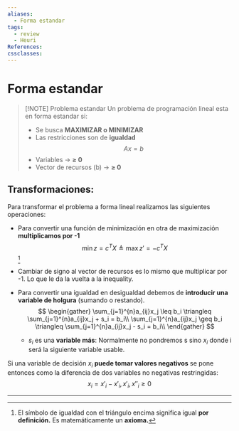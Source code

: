```yaml
---
aliases:
  - Forma estandar
tags:
  - review
  - Heuri
References: 
cssclasses:
---
```

# Forma estandar

> [!NOTE] Problema estandar
> Un problema de programación lineal esta en forma estandar si: 
>+ Se busca **MAXIMIZAR o MINIMIZAR**
>+ Las restricciones son de **igualdad**
>$$Ax = b$$
>+ Variables → **≥ 0**
>+ Vector de recursos (b) → **≥ 0** 


## Transformaciones: 
Para transformar el problema a forma lineal realizamos las siguientes operaciones:
+ Para convertir una función de minimización en otra de maximización **multiplicamos por -1**
$$
\min z = c^TX \triangleq \max z' = -c^TX
$$[^1]

+ Cambiar de signo al vector de recursos es lo mismo que multiplicar por -1. Lo que le da la vuelta a la inequality.
+ Para convertir una igualdad en desigualdad debemos de **introducir una variable de holgura** (sumando o restando).
$$
\begin{gather}
\sum_{j=1}^{n}a_{ij}x_j \leq b_i  \triangleq \sum_{j=1}^{n}a_{ij}x_j + s_i = b_i\\
\sum_{j=1}^{n}a_{ij}x_j \geq b_i  \triangleq \sum_{j=1}^{n}a_{ij}x_j - s_i = b_i\\
\end{gather}
$$
	+ $s_i$ es una **variable más**: Normalmente no pondremos s sino $x_i$ donde i será la siguiente variable usable. 

Si una variable de decisión $x_i$ **puede tomar valores negativos** se pone entonces como la diferencia de dos variables no negativas restringidas: 
$$
x_i = x'_i − x'_i , x'_i , x ''_i ≥ 0
$$
***

[^1]: El símbolo de igualdad con el triángulo encima significa igual **por definición.** Es matemáticamente un **axioma.**